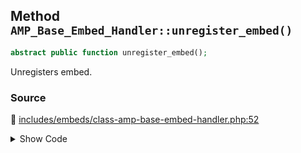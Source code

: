 ## Method `AMP_Base_Embed_Handler::unregister_embed()`

```php
abstract public function unregister_embed();
```

Unregisters embed.

### Source

:link: [includes/embeds/class-amp-base-embed-handler.php:52](https://github.com/ampproject/amp-wp/blob/develop/includes/embeds/class-amp-base-embed-handler.php#L52)

<details>
<summary>Show Code</summary>

```php
abstract public function unregister_embed();
```

</details>
